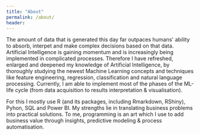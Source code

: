 ```yaml
---
title: "About"
permalink: /about/
header:
---
```

The amount of data that is generated this day far outpaces humans' ability to absorb, interpet and make complex decisions based on that data. Artificial Intelligence is gaining momentum and is increasingly being implemented in complicated processes. Therefore I have refreshed, enlarged and deepened my knowledge of Artificial Intelligence, by thoroughly studying the newest Machine Learning concepts and techniques like feature engineering, regression, classification and natural language processing. Currently, I am able to implement most of the phases of the ML-life cycle (from data acquisition to results interpretation & visualisation). 

For this I mostly use R (and its packages, including Rmarkdown, RShiny), Pyhon, SQL and Power BI. My strengths lie in translating business problems into practical solutions. To me, programming is an art which I use to add business value through insights, predictive modeling & process automatisation. 
